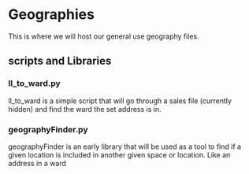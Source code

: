 # Geographies
This is where we will host our general use geography files.  

## scripts and Libraries
### ll_to_ward.py
ll_to_ward is a simple script that will go through a sales file (currently hidden)
and find the ward the set address is in.

### geographyFinder.py
geographyFinder is an early library that will be used as a tool to find if a
given location is included in another given space or location.  Like an address in a ward

